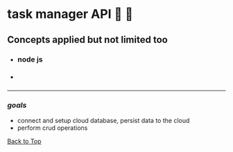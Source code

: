 <a name="custom_anchor_name"></a>

# task manager API :memo: :pencil:

## Concepts applied but not limited too

- ### node js
- ###

---

### _goals_

- connect and setup cloud database, persist data to the cloud
- perform crud operations

[Back to Top](#custom_anchor_name)
